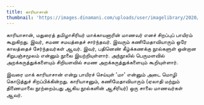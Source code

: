 ```yaml
---
title: காரியாசான்
thumbnail: 'https://images.dinamani.com/uploads/user/imagelibrary/2020/2/1/original/KUMAHALINGAM.jpg'
---
```



காரியாசான், மதுரைத் தமிழாசிரியர் மாக்காயனாரின் மாணவர் எனச் சிறப்புப் பாயிரம் கூறுகிறது. இவர், சமண சமயத்தைச் சார்ந்தவர். இவரும் கணிமேதாவியாரும் ஒரே காலத்தைச் சேர்ந்தவர்கள் ஆவர். இவர், பதினெண் கீழ்க்கணக்கு நூல்களுள் ஒன்றான சிறுபஞ்சமூலம் என்னும் நூலை இயற்றியுள்ளார். அந்நூலில் பெருமளவில் அறக்கருத்துக்களையும் சிறியளவில் சமண அறக்கருத்துக்களையும் கூறியுள்ளார்.

இவரை மாக் காரியாசான் என்று பாயிரச் செய்யுள் 'மா' என்னும் அடை மொழி கொடுத்துச் சிறப்பிக்கின்றது. காரியாசனும், கணிமேதாவியாரும் (ஏலாதி மற்றும் திணைமாலை நூற்றைம்பது ஆகிய நூல்களின் ஆசிரியர்) ஒரு சாலை மாணவர்கள் ஆவர்.